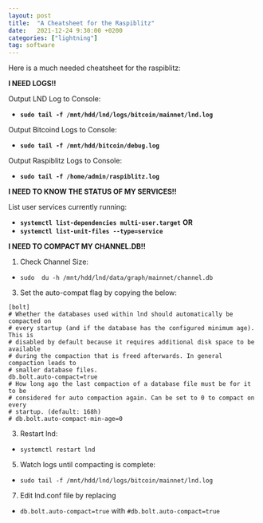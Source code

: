 ```yaml
---
layout: post
title:  "A Cheatsheet for the Raspiblitz"
date:   2021-12-24 9:30:00 +0200
categories: ["lightning"]
tag: software
---
```


Here is a much needed cheatsheet for the raspiblitz:

**I NEED LOGS!!**

Output LND Log to Console:
- **```sudo tail -f /mnt/hdd/lnd/logs/bitcoin/mainnet/lnd.log```**
	
Output Bitcoind Logs to Console:
- **```sudo tail -f /mnt/hdd/bitcoin/debug.log```**
	
Output Raspiblitz Logs to Console:
- **```sudo tail -f /home/admin/raspiblitz.log```**


**I NEED TO KNOW THE STATUS OF MY SERVICES!!**

List user services currently running:
- **```systemctl list-dependencies multi-user.target```**
**OR**
- **```systemctl list-unit-files --type=service ```**

**I NEED TO COMPACT MY CHANNEL.DB!!**
1. Check Channel Size: 
- ```sudo  du -h /mnt/hdd/lnd/data/graph/mainnet/channel.db```
3. Set the auto-compat flag by copying the below:
```
[bolt]
# Whether the databases used within lnd should automatically be compacted on
# every startup (and if the database has the configured minimum age). This is
# disabled by default because it requires additional disk space to be available
# during the compaction that is freed afterwards. In general compaction leads to
# smaller database files.
db.bolt.auto-compact=true
# How long ago the last compaction of a database file must be for it to be
# considered for auto compaction again. Can be set to 0 to compact on every
# startup. (default: 168h)
# db.bolt.auto-compact-min-age=0
```
3. Restart lnd: 
- ```systemctl restart lnd```
5. Watch logs until compacting is complete: 
- ```sudo tail -f /mnt/hdd/lnd/logs/bitcoin/mainnet/lnd.log```
7. Edit lnd.conf file by replacing 
- ```db.bolt.auto-compact=true``` with  ```#db.bolt.auto-compact=true```
